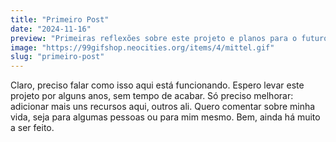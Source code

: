 ```yaml
---
title: "Primeiro Post"
date: "2024-11-16"
preview: "Primeiras reflexões sobre este projeto e planos para o futuro."
image: "https://99gifshop.neocities.org/items/4/mittel.gif"
slug: "primeiro-post"
---
```


Claro, preciso falar como isso aqui está funcionando. Espero levar este projeto por alguns anos, sem tempo de acabar.
Só preciso melhorar: adicionar mais uns recursos aqui, outros ali.
Quero comentar sobre minha vida, seja para algumas pessoas ou para mim mesmo.
Bem, ainda há muito a ser feito.
